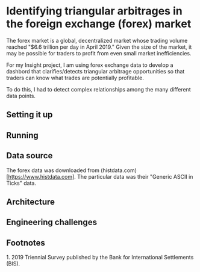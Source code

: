 # Identifying triangular arbitrages in the foreign exchange (forex) market

The forex market is a global, decentralized market whose trading volume reached "$6.6 trillion per day in April 2019." Given the size of the market, it may be possible for traders to profit from even small market inefficiencies.

For my Insight project, I am using forex exchange data to develop a dashbord that clarifies/detects triangular arbitrage opportunities so that traders can know what trades are potentially profitable.

To do this, I had to detect complex relationships among the many different data points.

## Setting it up

## Running

## Data source

The forex data was downloaded from (histdata.com)[https://www.histdata.com]. The particular data was their "Generic ASCII in Ticks" data.

## Architecture


## Engineering challenges



## Footnotes

<a name="volume">1</a>. 2019 Triennial Survey published by the Bank for International Settlements (BIS).

